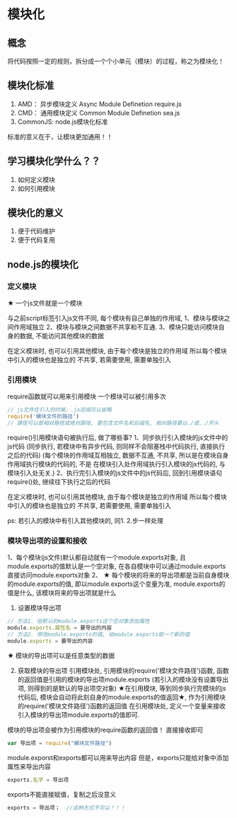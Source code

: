 <!--
 * @Author: Ling Hui Shi
 * @Date: 2019-01-07 22:41:10
 * @LastEditors: Please set LastEditors
 * @LastEditTime: 2021-03-09 22:27:38
 * @Description: 
 -->
# 模块化

## 概念
将代码按照一定的规则，拆分成一个个小单元（模块）的过程，称之为模块化！

## 模块化标准
1. AMD： 异步模块定义  Async Module Definetion  require.js
2. CMD： 通用模块定义  Common Module Definetion  sea.js
3. CommonJS: node.js模块化标准

标准的意义在于，让模块更加通用！！

## 学习模块化学什么？？
1. 如何定义模块
2. 如何引用模块

## 模块化的意义
1. 便于代码维护
2. 便于代码复用

## node.js的模块化

### 定义模块
★ 一个js文件就是一个模块

与之前script标签引入js文件不同, 每个模块有自己单独的作用域, 
1、模块与模块之间作用域独立
2、模块与模块之间数据不共享和不互通.
3、模块只能访问模块自身的数据, 不能访问其他模块的数据

在定义模块时, 也可以引用其他模块, 由于每个模块是独立的作用域 所以每个模块中引入的模块也是独立的 不共享, 若需要使用, 需要单独引入

### 引用模块
require函数就可以用来引用模块
一个模块可以被引用多次
```js
// js文件在引入的时候，.js后缀可以省略
require('模块文件的路径')
// 路径可以是相对路径或绝对路径, 要包含文件名和后缀名, 相对路径要以./或../开头
```


require()引用模块语句被执行后, 做了哪些事? 
1、同步执行引入模块的js文件中的js代码 (同步执行, 若模块中有异步代码, 则同样不会阻塞栈中代码执行, 直接执行之后的代码) (每个模块的作用域互相独立, 数据不互通, 不共享, 所以是在模块自身作用域执行模块的代码的, 不是 在模块引入处作用域执行引入模块的js代码的, 与模块引入处无关.)
2、执行完引入模块的js文件中的js代码后, 回到引用模块语句require()处, 继续往下执行之后的代码

在定义模块时, 也可以引用其他模块, 由于每个模块是独立的作用域 所以每个模块中引入的模块也是独立的 不共享, 若需要使用, 需要单独引入

ps: 若引入的模块中有引入其他模块的, 同1. 2.步一样处理

### 模块导出项的设置和接收

1、每个模块(js文件)默认都自动就有一个module.exports对象, 且module.exports的值默认是一个空对象, 在各自模块中可以通过module.exports直接访问module.exports对象
2、 ★ 每个模块的将来的导出项都是当前自身模块的module.exports的值, 即以module.exports这个变量为准, module.exports的值是什么, 该模块将来的导出项就是什么

1. 设置模块导出项
```js
// 方法1. 给默认的module.exports这个空对象添加属性
module.exports.属性名 = 要导出的内容
// 方法2. 修改module.exports的值, 给module.exports赋一个新的值
module.exports = 要导出的内容
```
★ 模块的导出项可以是任意类型的数据

2. 获取模块的导出项
引用模块处, 引用模块的require('模块文件路径')函数, 函数的返回值是引用的模块的导出项module.exports (若引入的模块没有设置导出项, 则得到的是默认的导出项空对象)
★在引用模块, 等到同步执行完模块的js代码后, 模块会自动将此刻自身的module.exports的值返回★, 作为引用模块的require('模块文件路径')函数的返回值
在引用模块处, 定义一个变量来接收引入模块的导出项module.exports的值即可.

模块的导出项会被作为引用模块的require函数的返回值！ 直接接收即可
```js
var 导出项 = require("模块文件路径")
```


module.exporst和exports都可以用来导出内容
但是，exports只能给对象中添加属性来导出内容
```js
exports.名字 = 导出项
```
exports不能直接赋值，复制之后没意义
```js
exports = 导出项；  //这种方式不可以！！！
```
